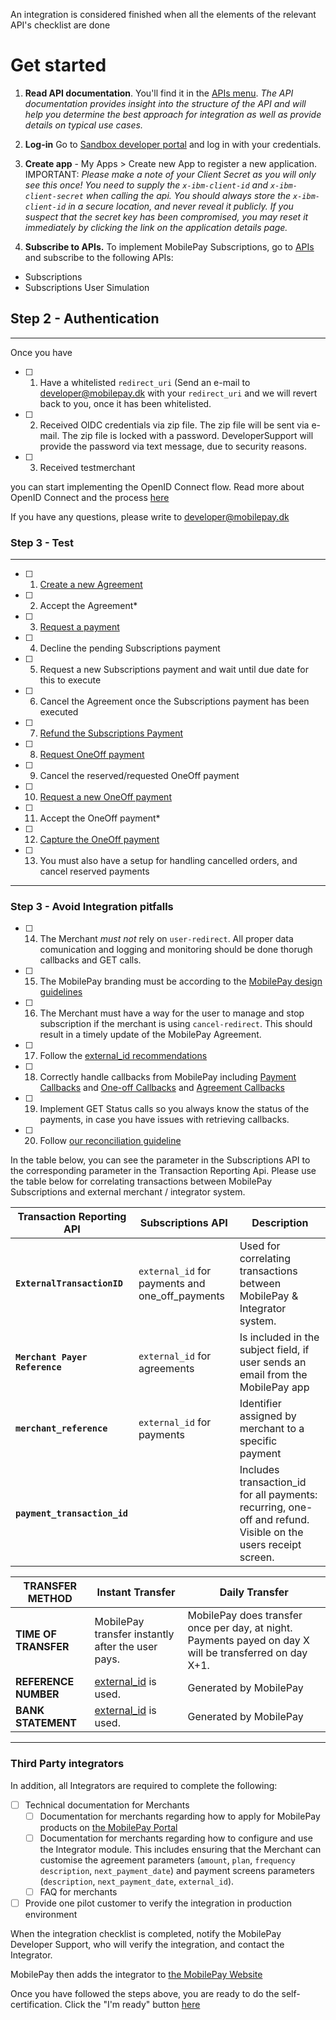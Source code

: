 
An integration is considered finished when all the elements of the relevant API's checklist are done

# <a name="getstarted"></a> Get started

 1. **Read API documentation**. You'll find it in the  [APIs menu](https://developer.mobilepay.dk/product). *The API documentation provides insight into the structure of the API and will help you determine the best approach for integration as well as provide details on typical use cases.*

 2. **Log-in** Go to  [Sandbox developer portal](https://sandbox-developer.mobilepay.dk/ ) and log in with your credentials.

 3. **Create app** - My Apps > Create new App to register a new application. IMPORTANT: _Please make a note of your Client Secret as you will only see this once! You need to supply the `x-ibm-client-id` and `x-ibm-client-secret` when calling the api. You should always store the `x-ibm-client-id` in a secure location, and never reveal it publicly. If you suspect that the secret key has been compromised, you may reset it immediately by clicking the link on the application details page._

 4. **Subscribe to APIs.**  To implement MobilePay Subscriptions, go to  [APIs](https://sandbox-developer.mobilepay.dk/product)  and subscribe to the following APIs:
-  Subscriptions
-  Subscriptions User Simulation

## Step 2 - Authentication

----------
Once you have 

 - [ ] 1. Have a whitelisted `redirect_uri`   (Send an e-mail to developer@mobilepay.dk with your `redirect_uri` and we will revert back to you, once it has been whitelisted. 
 - [ ] 2. Received OIDC credentials via zip file. The zip file will be sent via e-mail. The zip file is locked with a password. DeveloperSupport will provide the password via text message, due to security reasons.
 - [ ] 3. Received testmerchant 

 you can start implementing the OpenID Connect flow. Read more about OpenID Connect and the process [here](https://mobilepaydev.github.io/MobilePay-Subscriptions/authentication)
 
 If you have any questions, please write to developer@mobilepay.dk

### Step 3 - Test

----------

 - [ ]  1. [ Create a new Agreement](https://mobilepaydev.github.io/MobilePay-Subscriptions/agreement#requests)  
 - [ ] 2. Accept the Agreement*  
  - [ ] 3. [Request a payment](https://mobilepaydev.github.io/MobilePay-Subscriptions/payments#requests)  
 - [ ] 4. Decline the pending Subscriptions payment  
 - [ ] 5. Request a new Subscriptions  payment and wait until due date for this to execute  
 - [ ] 6. Cancel the Agreement once the Subscriptions payment has been executed
 - [ ] 7. [Refund the Subscriptions Payment](https://mobilepaydev.github.io/MobilePay-Subscriptions/refund#requests)  
 - [ ] 8. [Request OneOff payment](https://mobilepaydev.github.io/MobilePay-Subscriptions/oneoffs#requests)  
 - [ ] 9. Cancel the reserved/requested OneOff payment  
 - [ ] 10. [Request a new OneOff payment](https://mobilepaydev.github.io/MobilePay-Subscriptions/oneoffs#requests)  
 - [ ] 11. Accept the OneOff payment*  
 - [ ] 12. [Capture the OneOff payment](https://mobilepaydev.github.io/MobilePay-Subscriptions/oneoffs#capture)  
 - [ ] 13. You must also have a setup for handling cancelled orders, and cancel reserved payments

----------

### Step 3 - Avoid Integration pitfalls 
 - [ ]  14. The Merchant _must not_ rely on `user-redirect`. All proper data comunication and logging and monitoring should be done thorugh callbacks and GET calls. 
 - [ ]  15. The MobilePay branding must be according to the [MobilePay design guidelines](https://developer.mobilepay.dk/design)
 - [ ]  16. The Merchant must have a way for the user to manage and stop subscription if the merchant is using `cancel-redirect`. This should result in a timely update of the MobilePay Agreement.
 - [ ]  17. Follow the [external_id recommendations](https://mobilepaydev.github.io/MobilePay-Subscriptions/payments#externalid-payment)
 - [ ]  18. Correctly handle callbacks from MobilePay including [Payment Callbacks](https://mobilepaydev.github.io/MobilePay-Subscriptions/payments#callbacks) and [One-off Callbacks](https://mobilepaydev.github.io/MobilePay-Subscriptions/oneoffs#callbacks) and [Agreement Callbacks](https://mobilepaydev.github.io/MobilePay-Subscriptions/agreement#callbacks) 
 - [ ]  19. Implement GET Status calls so you always know the status of the payments, in case you have issues with retrieving callbacks.
 - [ ]  20. Follow [our reconciliation guideline](https://mobilepaydev.github.io/MobilePay-Subscriptions/payments#subscription-payments_reconciliation)

In the table below, you can see the parameter in the Subscriptions API to the corresponding parameter in the Transaction Reporting Api. Please use the table below for correlating transactions between MobilePay Subscriptions and external merchant / integrator system. 


| Transaction Reporting API | Subscriptions API | **Description** |
|--|--|--|
|**`ExternalTransactionID`**  |  `external_id` for payments and one_off_payments  | Used for correlating transactions between MobilePay & Integrator system. |
| **`Merchant Payer Reference`** | `external_id`  for agreements | Is included in the subject field, if user sends an email from the MobilePay app |
| **`merchant_reference`** | `external_id` for payments | Identifier assigned by merchant to a specific payment |
| **`payment_transaction_id`** |   | Includes transaction_id for all payments: recurring, one-off and refund. Visible on the users receipt screen. |


| TRANSFER METHOD | **Instant Transfer** | **Daily Transfer** |
|--|--|--|
|**TIME OF TRANSFER**  | MobilePay transfer instantly after the user pays. | MobilePay does transfer once per day, at night. Payments payed on day X will be transferred on day X+1. |
| **REFERENCE NUMBER** | [external_id](https://mobilepaydev.github.io/MobilePay-Subscriptions/payments#externalid-payment)  is used.  | Generated by MobilePay |
| **BANK STATEMENT** | [external_id](https://mobilepaydev.github.io/MobilePay-Subscriptions/payments#externalid-payment) is used.  | Generated by MobilePay |


----------

### Third Party integrators

In addition, all Integrators are required to complete the following:
- [ ] Technical documentation for Merchants
     - [ ] Documentation for merchants regarding how to apply for MobilePay products on [the MobilePay Portal](https://admin.mobilepay.dk/)
     - [ ] Documentation for merchants regarding how to configure and use the Integrator module. This includes ensuring that the Merchant can customise the agreement parameters (`amount`, `plan`, `frequency` `description`, `next_payment_date`) and payment screens parameters (`description`, `next_payment_date`, `external_id`). 
     - [ ] FAQ for merchants
- [ ] Provide one pilot customer to verify the integration in production environment

When the integration checklist is completed, notify the MobilePay Developer Support, who will verify the integration, and contact the Integrator.

MobilePay then adds the integrator to  [the MobilePay Website]( https://www.mobilepaygroup.com/partner/subscriptions)

Once you have followed the steps above, you are ready to do the self-certification. Click the "I'm ready" button [here](https://developer.mobilepay.dk/subscriptions-verification#verification)  
